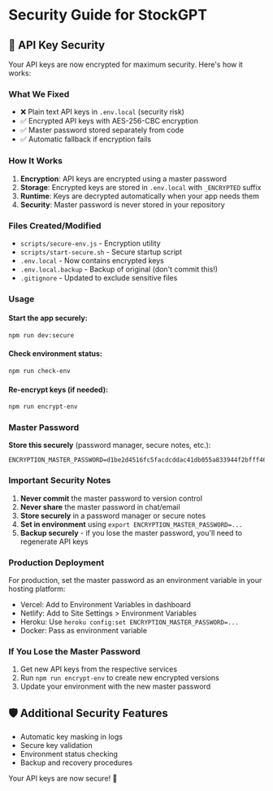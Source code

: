 # Security Guide for StockGPT

## 🔐 API Key Security

Your API keys are now encrypted for maximum security. Here's how it works:

### What We Fixed
- ❌ Plain text API keys in `.env.local` (security risk)
- ✅ Encrypted API keys with AES-256-CBC encryption
- ✅ Master password stored separately from code
- ✅ Automatic fallback if encryption fails

### How It Works
1. **Encryption**: API keys are encrypted using a master password
2. **Storage**: Encrypted keys are stored in `.env.local` with `_ENCRYPTED` suffix
3. **Runtime**: Keys are decrypted automatically when your app needs them
4. **Security**: Master password is never stored in your repository

### Files Created/Modified
- `scripts/secure-env.js` - Encryption utility
- `scripts/start-secure.sh` - Secure startup script
- `.env.local` - Now contains encrypted keys
- `.env.local.backup` - Backup of original (don't commit this!)
- `.gitignore` - Updated to exclude sensitive files

### Usage

#### Start the app securely:
```bash
npm run dev:secure
```

#### Check environment status:
```bash
npm run check-env
```

#### Re-encrypt keys (if needed):
```bash
npm run encrypt-env
```

### Master Password
**Store this securely** (password manager, secure notes, etc.):
```
ENCRYPTION_MASTER_PASSWORD=d1be2d4516fc5facdcddac41db055a833944f2bfff46adefb71ebaeb37439b42
```

### Important Security Notes
1. **Never commit** the master password to version control
2. **Never share** the master password in chat/email
3. **Store securely** in a password manager or secure notes
4. **Set in environment** using `export ENCRYPTION_MASTER_PASSWORD=...`
5. **Backup securely** - if you lose the master password, you'll need to regenerate API keys

### Production Deployment
For production, set the master password as an environment variable in your hosting platform:
- Vercel: Add to Environment Variables in dashboard
- Netlify: Add to Site Settings > Environment Variables
- Heroku: Use `heroku config:set ENCRYPTION_MASTER_PASSWORD=...`
- Docker: Pass as environment variable

### If You Lose the Master Password
1. Get new API keys from the respective services
2. Run `npm run encrypt-env` to create new encrypted versions
3. Update your environment with the new master password

## 🛡️ Additional Security Features
- Automatic key masking in logs
- Secure key validation
- Environment status checking
- Backup and recovery procedures

Your API keys are now secure! 🎉
